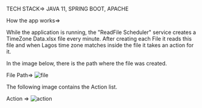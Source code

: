 TECH STACK=>
JAVA 11,
SPRING BOOT,
APACHE

How the app works=>

While the application is running, the "ReadFile Scheduler" service creates a TimeZone Data.xlsx file every minute.
After creating each File it reads this file and when Lagos time zone matches inside the file it takes an action for it.

In the image below, there is the path where the file was created.

File Path=>
![file](https://user-images.githubusercontent.com/26492690/162230925-c05dcc59-0c22-4e41-adf8-83cd8f30bc74.png)


The following image contains the Action list.

Action =>
![action](https://user-images.githubusercontent.com/26492690/162231058-d53d4050-dedc-4e14-a6b6-e7fb96c6d987.png)

